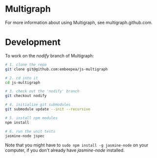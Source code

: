 Multigraph
==========

For more information about using Multigraph, see multigraph.github.com.

Development
===========

To work on the _nodify_ branch of Multigraph:

```bash
# 1. clone the repo
git clone git@github.com:embeepea/js-multigraph

# 2. cd into it
cd js-multigraph

# 3. check out the 'nodify' branch
git checkout nodify

# 4. initialize git submodules
git submodule update --init --recursive

# 5. install npm modules
npm install

# 6. run the unit tests
jasmine-node jspec
```

Note that you might have to `sudo npm install -g jasmine-node` on your computer, if you don't
already have _jasmine-node_ installed.
